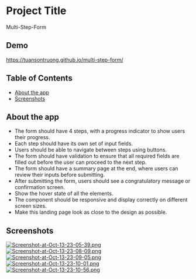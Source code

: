 
# Project Title

Multi-Step-Form

## Demo

https://tuansontruong.github.io/multi-step-form/

## Table of Contents
- [About the app](https://github.com/tuansontruong/multi-step-form/tree/master#about-the-app)
- [Screenshots](https://github.com/tuansontruong/multi-step-form/tree/master#screenshots)
## About the app
- The form should have 4 steps, with a progress indicator to show users their progress.
- Each step should have its own set of input fields.
- Users should be able to navigate between steps using buttons.
- The form should have validation to ensure that all required fields are filled out before the user can proceed to the next step.
- The form should have a summary page at the end, where users can review their inputs before submitting.
- After submitting the form, users should see a congratulatory message or confirmation screen.
- Show the hover state of all the elements.
- The component should be responsive and display correctly on different screen sizes.
- Make this landing page look as close to the design as possible.



## Screenshots

[![Screenshot-at-Oct-13-23-05-39.png](https://i.postimg.cc/zDLZkHX8/Screenshot-at-Oct-13-23-05-39.png)](https://postimg.cc/XX0zjJCz)
[![Screenshot-at-Oct-13-23-08-09.png](https://i.postimg.cc/PqmNJV9V/Screenshot-at-Oct-13-23-08-09.png)](https://postimg.cc/hJtK3sSV)
[![Screenshot-at-Oct-13-23-09-05.png](https://i.postimg.cc/7hcqmSjT/Screenshot-at-Oct-13-23-09-05.png)](https://postimg.cc/QKQLMK8X)
[![Screenshot-at-Oct-13-23-10-01.png](https://i.postimg.cc/2jJmpFX1/Screenshot-at-Oct-13-23-10-01.png)](https://postimg.cc/234ghvYY)
[![Screenshot-at-Oct-13-23-10-56.png](https://i.postimg.cc/s2DDffPx/Screenshot-at-Oct-13-23-10-56.png)](https://postimg.cc/JsvWPL2C)

